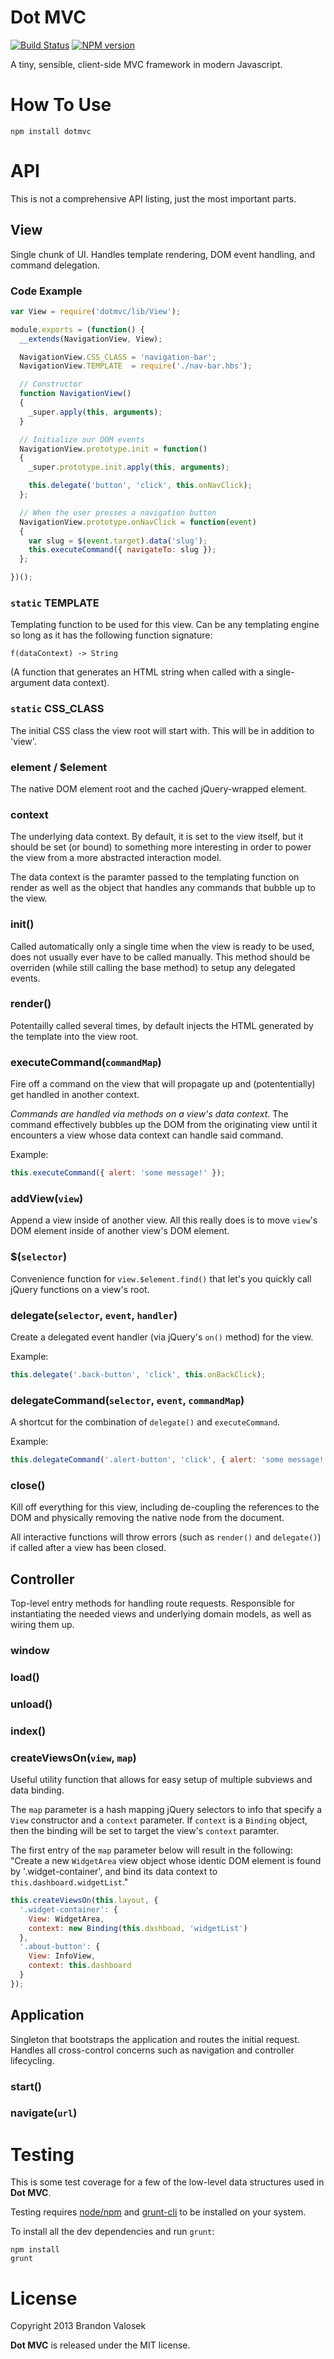# Dot MVC

[![Build Status](https://travis-ci.org/bvalosek/dotmvc.png?branch=master)](https://travis-ci.org/bvalosek/dotmvc)
[![NPM version](https://badge.fury.io/js/dotmvc.png)](http://badge.fury.io/js/dotmvc)

A tiny, sensible, client-side MVC framework in modern Javascript.

# How To Use

```
npm install dotmvc
```

# API

This is not a comprehensive API listing, just the most important parts.

## View

Single chunk of UI. Handles template rendering, DOM event handling, and command
delegation.

### Code Example

```javascript
var View = require('dotmvc/lib/View');

module.exports = (function() {
  __extends(NavigationView, View);

  NavigationView.CSS_CLASS = 'navigation-bar';
  NavigationView.TEMPLATE  = require('./nav-bar.hbs');

  // Constructor
  function NavigationView()
  {
    _super.apply(this, arguments);
  }

  // Initialize our DOM events
  NavigationView.prototype.init = function()
  {
    _super.prototype.init.apply(this, arguments);

    this.delegate('button', 'click', this.onNavClick);
  };

  // When the user presses a navigation button
  NavigationView.prototype.onNavClick = function(event)
  {
    var slug = $(event.target).data('slug');
    this.executeCommand({ navigateTo: slug });
  };

})();
```

### `static` TEMPLATE

Templating function to be used for this view. Can be any templating engine so
long as it has the following function signature:

```
f(dataContext) -> String
```

(A function that generates an HTML string when called with a single-argument
data context).

### `static` CSS_CLASS

The initial CSS class the view root will start with. This will be in addition
to 'view'.

### element / $element

The native DOM element root and the cached jQuery-wrapped element.

### context

The underlying data context. By default, it is set to the view itself, but it
should be set (or bound) to something more interesting in order to power the
view from a more abstracted interaction model.

The data context is the paramter passed to the templating function on render as
well as the object that handles any commands that bubble up to the view.

### init()

Called automatically only a single time when the view is ready to be used, does
not usually ever have to be called manually. This method should be overriden
(while still calling the base method) to setup any delegated events.

### render()

Potentailly called several times, by default injects the HTML generated by the
template into the view root.

### executeCommand(`commandMap`)

Fire off a command on the view that will propagate up and (potententially) get handled in another context.

*Commands are handled via methods on a view's data context*. The command
effectively bubbles up the DOM from the originating view until it encounters a
view whose data context can handle said command.

Example:

```javascript
this.executeCommand({ alert: 'some message!' });
```

### addView(`view`)

Append a view inside of another view. All this really does is to move `view`'s
DOM element inside of another view's DOM element.

### $(`selector`)

Convenience function for `view.$element.find()` that let's you quickly call
jQuery functions on a view's root.

### delegate(`selector`, `event`, `handler`)

Create a delegated event handler (via jQuery's `on()` method) for the view.

Example:

```javascript
this.delegate('.back-button', 'click', this.onBackClick);
```

### delegateCommand(`selector`, `event`, `commandMap`)

A shortcut for the combination of `delegate()` and `executeCommand`.

Example:

```javascript
this.delegateCommand('.alert-button', 'click', { alert: 'some message!' });
```

### close()

Kill off everything for this view, including de-coupling the references to the
DOM and physically removing the native node from the document.

All interactive functions will throw errors (such as `render()` and
`delegate()`) if called after a view has been closed.

## Controller

Top-level entry methods for handling route requests. Responsible for
instantiating the needed views and underlying domain models, as well as wiring
them up.

### window

### load()

### unload()

### index()

### createViewsOn(`view`, `map`)

Useful utility function that allows for easy setup of multiple subviews and
data binding.

The `map` parameter is a hash mapping jQuery selectors to info that specify a
`View` constructor and a `context` parameter. If `context` is a `Binding`
object, then the binding will be set to target the view's `context` paramter.

The first entry of the `map` parameter below will result in the following:
"Create a new `WidgetArea` view object whose identic DOM element is found by
'.widget-container', and bind its data context to `this.dashboard.widgetList`."

```javascript
this.createViewsOn(this.layout, {
  '.widget-container': {
    View: WidgetArea,
    context: new Binding(this.dashboad, 'widgetList')
  },
  '.about-button': {
    View: InfoView,
    context: this.dashboard
  }
});
```

## Application

Singleton that bootstraps the application and routes the initial request.
Handles all cross-control concerns such as navigation and controller
lifecycling.

### start()

### navigate(`url`)

# Testing

This is some test coverage for a few of the low-level data structures used in
**Dot MVC**.

Testing requires [node/npm](http://nodejs.org) and
[grunt-cli](https://github.com/gruntjs/grunt-cli) to be installed on your
system.

To install all the dev dependencies and run `grunt`:

```
npm install
grunt
```

# License
Copyright 2013 Brandon Valosek

**Dot MVC** is released under the MIT license.


